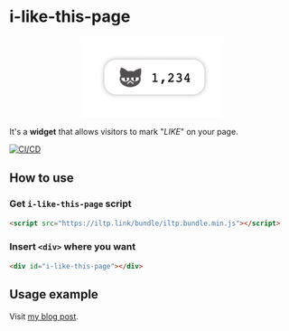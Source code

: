 # i-like-this-page

<div align="center">
  <img src="images/iltp-example.gif" alt="i-like-this-page example" style="width: 50%">
</div>

It's a **widget** that allows visitors to mark "_LIKE_" on your page.

[![CI/CD](https://github.com/minho-jang/i-like-this-page/actions/workflows/cicd.yml/badge.svg)](https://github.com/minho-jang/i-like-this-page/actions/workflows/cicd.yml)

## How to use

### Get `i-like-this-page` script

```html
<script src="https://iltp.link/bundle/iltp.bundle.min.js"></script>
```

### Insert `<div>` where you want

```html
<div id="i-like-this-page"></div>
```

## Usage example

Visit [my blog post](https://minho-jang.github.io/i-like-this-page/readme/).
